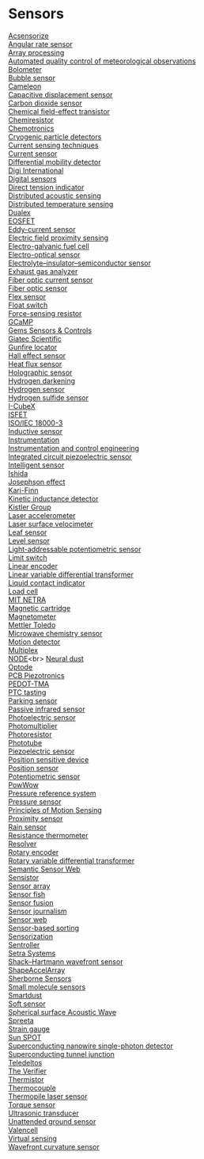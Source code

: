 # Sensors
[Acsensorize](https://en.wikipedia.org/wiki/Acsensorize)<br>
[Angular rate sensor](https://en.wikipedia.org/wiki/Angular_rate_sensor)<br>
[Array processing](https://en.wikipedia.org/wiki/Array_processing)<br>
[Automated quality control of meteorological observations](https://en.wikipedia.org/wiki/Automated_quality_control_of_meteorological_observations)<br>
[Bolometer](https://en.wikipedia.org/wiki/Bolometer)<br>
[Bubble sensor](https://en.wikipedia.org/wiki/Bubble_sensor)<br>
[Cameleon](https://en.wikipedia.org/wiki/Cameleon_(protein))<br>
[Capacitive displacement sensor](https://en.wikipedia.org/wiki/Capacitive_displacement_sensor)<br>
[Carbon dioxide sensor](https://en.wikipedia.org/wiki/Carbon_dioxide_sensor)<br>
[Chemical field-effect transistor](https://en.wikipedia.org/wiki/Chemical_field-effect_transistor)<br>
[Chemiresistor](https://en.wikipedia.org/wiki/Chemiresistor)<br>
[Chemotronics](https://en.wikipedia.org/wiki/Chemotronics)<br>
[Cryogenic particle detectors](https://en.wikipedia.org/wiki/Cryogenic_particle_detectors)<br>
[Current sensing techniques](https://en.wikipedia.org/wiki/Current_sensing_techniques)<br>
[Current sensor](https://en.wikipedia.org/wiki/Current_sensor)<br>
[Differential mobility detector](https://en.wikipedia.org/wiki/Differential_mobility_detector)<br>
[Digi International](https://en.wikipedia.org/wiki/Digi_International)<br>
[Digital sensors](https://en.wikipedia.org/wiki/Digital_sensors)<br>
[Direct tension indicator](https://en.wikipedia.org/wiki/Direct_tension_indicator)<br>
[Distributed acoustic sensing](https://en.wikipedia.org/wiki/Distributed_acoustic_sensing)<br>
[Distributed temperature sensing](https://en.wikipedia.org/wiki/Distributed_temperature_sensing)<br>
[Dualex](https://en.wikipedia.org/wiki/Dualex)<br>
[EOSFET](https://en.wikipedia.org/wiki/EOSFET)<br>
[Eddy-current sensor](https://en.wikipedia.org/wiki/Eddy-current_sensor)<br>
[Electric field proximity sensing](https://en.wikipedia.org/wiki/Electric_field_proximity_sensing)<br>
[Electro-galvanic fuel cell](https://en.wikipedia.org/wiki/Electro-galvanic_fuel_cell)<br>
[Electro-optical sensor](https://en.wikipedia.org/wiki/Electro-optical_sensor)<br>
[Electrolyte–insulator–semiconductor sensor](https://en.wikipedia.org/wiki/Electrolyte–insulator–semiconductor_sensor)<br>
[Exhaust gas analyzer](https://en.wikipedia.org/wiki/Exhaust_gas_analyzer)<br>
[Fiber optic current sensor](https://en.wikipedia.org/wiki/Fiber_optic_current_sensor)<br>
[Fiber optic sensor](https://en.wikipedia.org/wiki/Fiber_optic_sensor)<br>
[Flex sensor](https://en.wikipedia.org/wiki/Flex_sensor)<br>
[Float switch](https://en.wikipedia.org/wiki/Float_switch)<br>
[Force-sensing resistor](https://en.wikipedia.org/wiki/Force-sensing_resistor)<br>
[GCaMP](https://en.wikipedia.org/wiki/GCaMP)<br>
[Gems Sensors & Controls](https://en.wikipedia.org/wiki/Gems_Sensors_&_Controls)<br>
[Giatec Scientific](https://en.wikipedia.org/wiki/Giatec_Scientific)<br>
[Gunfire locator](https://en.wikipedia.org/wiki/Gunfire_locator)<br>
[Hall effect sensor](https://en.wikipedia.org/wiki/Hall_effect_sensor)<br>
[Heat flux sensor](https://en.wikipedia.org/wiki/Heat_flux_sensor)<br>
[Holographic sensor](https://en.wikipedia.org/wiki/Holographic_sensor)<br>
[Hydrogen darkening](https://en.wikipedia.org/wiki/Hydrogen_darkening)<br>
[Hydrogen sensor](https://en.wikipedia.org/wiki/Hydrogen_sensor)<br>
[Hydrogen sulfide sensor](https://en.wikipedia.org/wiki/Hydrogen_sulfide_sensor)<br>
[I-CubeX](https://en.wikipedia.org/wiki/I-CubeX)<br>
[ISFET](https://en.wikipedia.org/wiki/ISFET)<br>
[ISO/IEC 18000-3](https://en.wikipedia.org/wiki/ISO/IEC_18000-3)<br>
[Inductive sensor](https://en.wikipedia.org/wiki/Inductive_sensor)<br>
[Instrumentation](https://en.wikipedia.org/wiki/Instrumentation)<br>
[Instrumentation and control engineering](https://en.wikipedia.org/wiki/Instrumentation_and_control_engineering)<br>
[Integrated circuit piezoelectric sensor](https://en.wikipedia.org/wiki/Integrated_circuit_piezoelectric_sensor)<br>
[Intelligent sensor](https://en.wikipedia.org/wiki/Intelligent_sensor)<br>
[Ishida](https://en.wikipedia.org/wiki/Ishida_(company))<br>
[Josephson effect](https://en.wikipedia.org/wiki/Josephson_effect)<br>
[Kari-Finn](https://en.wikipedia.org/wiki/Kari-Finn)<br>
[Kinetic inductance detector](https://en.wikipedia.org/wiki/Kinetic_inductance_detector)<br>
[Kistler Group](https://en.wikipedia.org/wiki/Kistler_Group)<br>
[Laser accelerometer](https://en.wikipedia.org/wiki/Laser_accelerometer)<br>
[Laser surface velocimeter](https://en.wikipedia.org/wiki/Laser_surface_velocimeter)<br>
[Leaf sensor](https://en.wikipedia.org/wiki/Leaf_sensor)<br>
[Level sensor](https://en.wikipedia.org/wiki/Level_sensor)<br>
[Light-addressable potentiometric sensor](https://en.wikipedia.org/wiki/Light-addressable_potentiometric_sensor)<br>
[Limit switch](https://en.wikipedia.org/wiki/Limit_switch)<br>
[Linear encoder](https://en.wikipedia.org/wiki/Linear_encoder)<br>
[Linear variable differential transformer](https://en.wikipedia.org/wiki/Linear_variable_differential_transformer)<br>
[Liquid contact indicator](https://en.wikipedia.org/wiki/Liquid_contact_indicator)<br>
[Load cell](https://en.wikipedia.org/wiki/Load_cell)<br>
[MIT NETRA](https://en.wikipedia.org/wiki/MIT_NETRA)<br>
[Magnetic cartridge](https://en.wikipedia.org/wiki/Magnetic_cartridge)<br>
[Magnetometer](https://en.wikipedia.org/wiki/Magnetometer)<br>
[Mettler Toledo](https://en.wikipedia.org/wiki/Mettler_Toledo)<br>
[Microwave chemistry sensor](https://en.wikipedia.org/wiki/Microwave_chemistry_sensor)<br>
[Motion detector](https://en.wikipedia.org/wiki/Motion_detector)<br>
[Multiplex](https://en.wikipedia.org/wiki/Multiplex_(sensor))<br>
[NODE](https://en.wikipedia.org/wiki/NODE_(wireless_sensor))<br>
[Neural dust](https://en.wikipedia.org/wiki/Neural_dust)<br>
[Optode](https://en.wikipedia.org/wiki/Optode)<br>
[PCB Piezotronics](https://en.wikipedia.org/wiki/PCB_Piezotronics)<br>
[PEDOT-TMA](https://en.wikipedia.org/wiki/PEDOT-TMA)<br>
[PTC tasting](https://en.wikipedia.org/wiki/PTC_tasting)<br>
[Parking sensor](https://en.wikipedia.org/wiki/Parking_sensor)<br>
[Passive infrared sensor](https://en.wikipedia.org/wiki/Passive_infrared_sensor)<br>
[Photoelectric sensor](https://en.wikipedia.org/wiki/Photoelectric_sensor)<br>
[Photomultiplier](https://en.wikipedia.org/wiki/Photomultiplier)<br>
[Photoresistor](https://en.wikipedia.org/wiki/Photoresistor)<br>
[Phototube](https://en.wikipedia.org/wiki/Phototube)<br>
[Piezoelectric sensor](https://en.wikipedia.org/wiki/Piezoelectric_sensor)<br>
[Position sensitive device](https://en.wikipedia.org/wiki/Position_sensitive_device)<br>
[Position sensor](https://en.wikipedia.org/wiki/Position_sensor)<br>
[Potentiometric sensor](https://en.wikipedia.org/wiki/Potentiometric_sensor)<br>
[PowWow](https://en.wikipedia.org/wiki/PowWow)<br>
[Pressure reference system](https://en.wikipedia.org/wiki/Pressure_reference_system)<br>
[Pressure sensor](https://en.wikipedia.org/wiki/Pressure_sensor)<br>
[Principles of Motion Sensing](https://en.wikipedia.org/wiki/Principles_of_Motion_Sensing)<br>
[Proximity sensor](https://en.wikipedia.org/wiki/Proximity_sensor)<br>
[Rain sensor](https://en.wikipedia.org/wiki/Rain_sensor)<br>
[Resistance thermometer](https://en.wikipedia.org/wiki/Resistance_thermometer)<br>
[Resolver](https://en.wikipedia.org/wiki/Resolver_(electrical))<br>
[Rotary encoder](https://en.wikipedia.org/wiki/Rotary_encoder)<br>
[Rotary variable differential transformer](https://en.wikipedia.org/wiki/Rotary_variable_differential_transformer)<br>
[Semantic Sensor Web](https://en.wikipedia.org/wiki/Semantic_Sensor_Web)<br>
[Sensistor](https://en.wikipedia.org/wiki/Sensistor)<br>
[Sensor array](https://en.wikipedia.org/wiki/Sensor_array)<br>
[Sensor fish](https://en.wikipedia.org/wiki/Sensor_fish)<br>
[Sensor fusion](https://en.wikipedia.org/wiki/Sensor_fusion)<br>
[Sensor journalism](https://en.wikipedia.org/wiki/Sensor_journalism)<br>
[Sensor web](https://en.wikipedia.org/wiki/Sensor_web)<br>
[Sensor-based sorting](https://en.wikipedia.org/wiki/Sensor-based_sorting)<br>
[Sensorization](https://en.wikipedia.org/wiki/Sensorization)<br>
[Sentroller](https://en.wikipedia.org/wiki/Sentroller)<br>
[Setra Systems](https://en.wikipedia.org/wiki/Setra_Systems)<br>
[Shack–Hartmann wavefront sensor](https://en.wikipedia.org/wiki/Shack–Hartmann_wavefront_sensor)<br>
[ShapeAccelArray](https://en.wikipedia.org/wiki/ShapeAccelArray)<br>
[Sherborne Sensors](https://en.wikipedia.org/wiki/Sherborne_Sensors)<br>
[Small molecule sensors](https://en.wikipedia.org/wiki/Small_molecule_sensors)<br>
[Smartdust](https://en.wikipedia.org/wiki/Smartdust)<br>
[Soft sensor](https://en.wikipedia.org/wiki/Soft_sensor)<br>
[Spherical surface Acoustic Wave](https://en.wikipedia.org/wiki/Spherical_surface_Acoustic_Wave_(SAW)_sensor)<br>
[Spreeta](https://en.wikipedia.org/wiki/Spreeta)<br>
[Strain gauge](https://en.wikipedia.org/wiki/Strain_gauge)<br>
[Sun SPOT](https://en.wikipedia.org/wiki/Sun_SPOT)<br>
[Superconducting nanowire single-photon detector](https://en.wikipedia.org/wiki/Superconducting_nanowire_single-photon_detector)<br>
[Superconducting tunnel junction](https://en.wikipedia.org/wiki/Superconducting_tunnel_junction)<br>
[Teledeltos](https://en.wikipedia.org/wiki/Teledeltos)<br>
[The Verifier](https://en.wikipedia.org/wiki/The_Verifier)<br>
[Thermistor](https://en.wikipedia.org/wiki/Thermistor)<br>
[Thermocouple](https://en.wikipedia.org/wiki/Thermocouple)<br>
[Thermopile laser sensor](https://en.wikipedia.org/wiki/Thermopile_laser_sensor)<br>
[Torque sensor](https://en.wikipedia.org/wiki/Torque_sensor)<br>
[Ultrasonic transducer](https://en.wikipedia.org/wiki/Ultrasonic_transducer)<br>
[Unattended ground sensor](https://en.wikipedia.org/wiki/Unattended_ground_sensor)<br>
[Valencell](https://en.wikipedia.org/wiki/Valencell)<br>
[Virtual sensing](https://en.wikipedia.org/wiki/Virtual_sensing)<br>
[Wavefront curvature sensor](https://en.wikipedia.org/wiki/Wavefront_curvature_sensor)<br>

